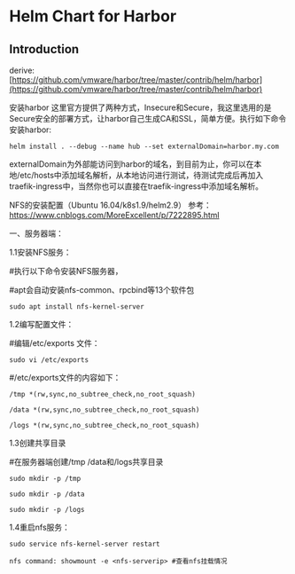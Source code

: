# Helm Chart for Harbor

## Introduction

derive: [https://github.com/vmware/harbor/tree/master/contrib/helm/harbor](https://github.com/vmware/harbor/tree/master/contrib/helm/harbor)



安装harbor 
这里官方提供了两种方式，Insecure和Secure，我这里选用的是Secure安全的部署方式，让harbor自己生成CA和SSL，简单方便。执行如下命令安装harbor: 
```
helm install . --debug --name hub --set externalDomain=harbor.my.com 
```
externalDomain为外部能访问到harbor的域名，到目前为止，你可以在本地/etc/hosts中添加域名解析，从本地访问进行测试，待测试完成后再加入traefik-ingress中，当然你也可以直接在traefik-ingress中添加域名解析。


NFS的安装配置（Ubuntu 16.04/k8s1.9/helm2.9）
参考： https://www.cnblogs.com/MoreExcellent/p/7222895.html

一、服务器端：

1.1安装NFS服务：

#执行以下命令安装NFS服务器，

#apt会自动安装nfs-common、rpcbind等13个软件包


```
sudo apt install nfs-kernel-server
```

 

1.2编写配置文件：

#编辑/etc/exports 文件：

```
sudo vi /etc/exports
```

 

#/etc/exports文件的内容如下：

```
/tmp *(rw,sync,no_subtree_check,no_root_squash)

/data *(rw,sync,no_subtree_check,no_root_squash)

/logs *(rw,sync,no_subtree_check,no_root_squash)
```


 

1.3创建共享目录

#在服务器端创建/tmp /data和/logs共享目录

```
sudo mkdir -p /tmp

sudo mkdir -p /data

sudo mkdir -p /logs
```

 

1.4重启nfs服务：


```
sudo service nfs-kernel-server restart
```

```
nfs command: showmount -e <nfs-serverip> #查看nfs挂载情况
```